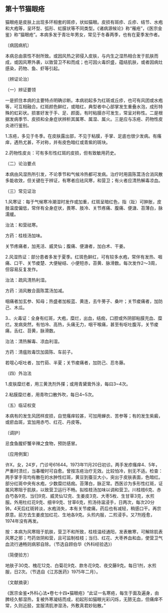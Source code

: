 ## 第十节猫眼疮

猫眼疮是皮肤上出现多环相套的斑疹，状如猫眼。皮损有斑疹、丘疹、结节、水疱和大疱等，呈环型、弧形、虹膜状等不同类型。《诸病源候论》称“雁疮”，《医宗金鉴》称“猫眼疮”。本病多发于青壮年男女，常见于冬春两季，也有在夏季发作者。

〔病因病机〕

本病总由禀性不耐所致。或因风热之郛侵入皮肤，与内生之湿热相合发于肌肤而成，或因风寒外袭，以致营卫不和而成；也可因火毒炽盛，蕴结肌肤，或者因病灶感染，药物、鱼、虾等引起。

〔辨证论治〕

（一）辨证要领

一是抓住本病的主要特点明确诊断。本病初起多为红斑或丘疹，也可有风团或水疱等，可互相融合。红斑颜色鲜红，或暗红，典型者中心部掌发生重叠水泡，成形特殊的虹彩状。损害好发于手、足、颜面，有时粘膜亦可发生，常呈对称性。二是根据发病季节、皮损和全身症状辨析其属寒、属湿、属火。三是应与冻疮、药物性皮炎进行鉴别。

1.冻疮，多见于冬季。在皮肤露出部，不见于粘膜，手掌、足底也很少发病。有瘙痒，遇热尤甚，不对称，并有皮色暗红或青紫的斑块。

2.药物性皮炎：可有多形性红斑的皮损，但有致敏用药史。

（二）论治要点

本病由风湿热所引发，不论季节和气候冷热都可发病。治疗时用茵陈蒿汤合消风散多能收效，但关键在于辨证，有寒者应祛风寒，和营卫；有火者应清热解毒凉血。

（三）常见证治

1.风寒证：每于气候寒冷潮湿时发作或加重，红斑呈暗红色，指（趾）可肿胀，皮肢温度偏低，常伴有全身症状，畏寒、肢冷、关节疼痛、腹痛、便溏、苔薄白，脉濡缓。

治法：和营祛寒。

方药：桂枝汤加味。

关节疼痛者，加羌活、威灵仙；腹痛、便溏者，加白术、干姜。

2.风湿热证：部分患者多发于夏季。红斑色鲜红，可有较多水疱，常伴有发热、咽痛、口干、关节痠楚、大便秘结、小便短赤，苔黄、脉滑数。每次发作2〜3周，但容易反复发作。

治法：疏风清热利湿。

方药：消风散合茵陈蒿汤加减。

咽痛者加玄参、知母；热盛者加板蓝、黄连，去牛蒡子、桑叶；关节痠痛者，加防己、木瓜。

3.、火毒证：全身有红斑，大疱，糜烂，出血，结痂，口腔或外阴部粘膜充血、糜烂。发病突然，有怕冷、高热，头痛无力，咽干喉痛，甚至有呕吐腹泻，关节痠痛，舌红、苔黄，脉滑数。

治法：清热解毒、凉血利湿。

方药：清瘟败毒饮加茵陈、车前子。

若噁心呕吐者，加竹茹、半夏；关节痠痛者，加防己、忍冬藤。

（四）外治法

1.皮肤糜烂者，用三黄洗剂外搽；或用青黛膏外涂，每曰3~4次。

2.粘膜糜烂者，用青吹口散外吹，每日4~5次。

（五）临证权变

本病有的发生风团样皮损，自觉瘙痒较甚，可加用蝉衣、苦参等；有的发生紫癜，或瘀血斑，宜加用赤芍、红花、丹皮等。

〔调护〕

忌食鱼腥虾蟹辛辣之食物，预防感冒。

〔应用例案〕

许X，女，24岁，门诊号61644。1973年11月20日初诊。两手发疹瘙痒4、5年，严重时溃烂，当春暧时可自愈。曾按冻疮治疗无效。比较怕冷，别无不适。检查：两手掌手背均有散在的水肿性红斑，黄豆到蚕豆大小，突出于皮肤表面，色暗红。部分红斑中央有水疱，少数糜烂结痂。苔薄白，脉正常。西医诊为多形性红斑，证属风寒阻于肌肤，以致营卫运行不畅。拟桂枝汤加味以调和营卫。川桂枝6克、赤白芍各9克、当归9克、威灵仙12克、生姜皮3克、大枣5枚、生甘草3克，水煎服。外用杜红花9克、细辛9克、甘草6克，煎汤待温浸手，日两次，每次20分钟。4天后红斑转淡，水疱消失，本有关节痠痛，药后也有减轻，稍感口干。再宗原意。前方去生姜皮加红花、生地各9克。头煎内服，二煎浸手。又7剂痊愈，1974年没有再发。

按：本病为风寒阻于肌肤，营卫不和所致，桂枝温经通阳，发表散寒，可解除肌表风寒之邪；芍药敛阴和营，且可监制桂枝；当归、红花、大枣养血和血，使营卫气血流行通畅则病邪自除。（节选自顾伯华《外科经验选》）

〔简便验方〕

地肤子30克、槐花12克、白菊花9克、款冬花9克、夜交藤9克。每日1剂，水煎服，日2次。（节选自《江苏医药》1975年二月）。

〔文献摘录〕

《医宗金鉴•外科心法•卷七十四•猫眼疮》“此证一名寒疮，每生于面及遍身，由脾经久郁湿热，复被外寒凝结而成，初起形如猫眼光彩闪烁，无脓无血，但痛痒不常，久则近胫，宜服清肌渗湿汤，外敷真君妙贴散。”
